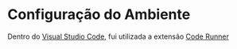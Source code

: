 # Configuração do Ambiente
Dentro do [Visual Studio Code](https://code.visualstudio.com/), fui utilizada a extensão [Code Runner](https://marketplace.visualstudio.com/items?itemName=formulahendry.code-runner)